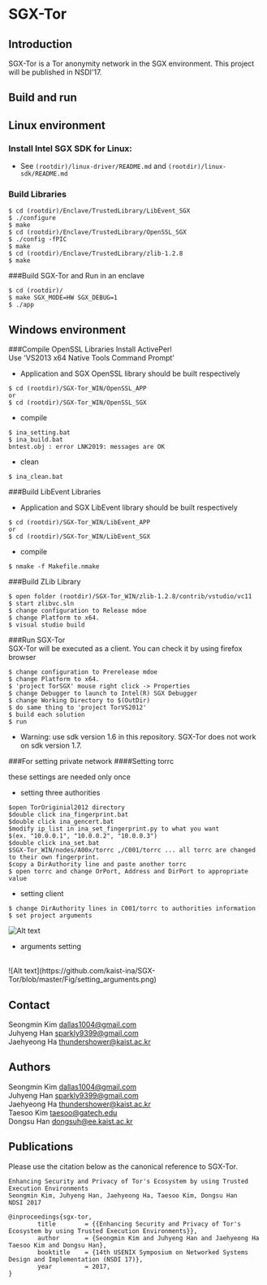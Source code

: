 # SGX-Tor

Introduction
------------
SGX-Tor is a Tor anonymity network in the SGX environment.
This project will be published in NSDI'17.

Build and run
------------

## Linux environment

### Install Intel SGX SDK for Linux:
- See `(rootdir)/linux-driver/README.md` and `(rootdir)/linux-sdk/README.md`

### Build Libraries
~~~~~{.sh}
$ cd (rootdir)/Enclave/TrustedLibrary/LibEvent_SGX
$ ./configure
$ make 
$ cd (rootdir)/Enclave/TrustedLibrary/OpenSSL_SGX
$ ./config -fPIC
$ make
$ cd (rootdir)/Enclave/TrustedLibrary/zlib-1.2.8
$ make
~~~~~

###Build SGX-Tor and Run in an enclave
~~~~~{.sh}
$ cd (rootdir)/
$ make SGX_MODE=HW SGX_DEBUG=1
$ ./app
~~~~~

## Windows environment

###Compile OpenSSL Libraries 
Install ActivePerl<br />
Use 'VS2013 x64 Native Tools Command Prompt'<br />
- Application and SGX OpenSSL library should be built respectively
~~~~~{.sh}
$ cd (rootdir)/SGX-Tor_WIN/OpenSSL_APP
or
$ cd (rootdir)/SGX-Tor_WIN/OpenSSL_SGX
~~~~~
- compile
~~~~~{.sh}
$ ina_setting.bat
$ ina_build.bat
bntest.obj : error LNK2019: messages are OK
~~~~~
- clean
~~~~~{.sh}
$ ina_clean.bat
~~~~~
###Build LibEvent Libraries
- Application and SGX LibEvent library should be built respectively
~~~~~{.sh}
$ cd (rootdir)/SGX-Tor_WIN/LibEvent_APP
or
$ cd (rootdir)/SGX-Tor_WIN/LibEvent_SGX
~~~~~
- compile
~~~~~{.sh}
$ nmake -f Makefile.nmake
~~~~~

###Build ZLib Library

~~~~~{.sh}
$ open folder (rootdir)/SGX-Tor_WIN/zlib-1.2.8/contrib/vstudio/vc11
$ start zlibvc.sln
$ change configuration to Release mdoe
$ change Platform to x64.
$ visual studio build
~~~~~

###Run SGX-Tor<br />
SGX-Tor will be executed as a client. You can check it by using firefox browser
~~~~~{.sh}
$ change configuration to Prerelease mdoe
$ change Platform to x64.
$ 'project TorSGX' mouse right click -> Properties
$ change Debugger to launch to Intel(R) SGX Debugger
$ change Working Directory to $(OutDir)
$ do same thing to 'project TorVS2012'
$ build each solution
$ run
~~~~~
- Warning: use sdk version 1.6 in this repository. SGX-Tor does not work on sdk version 1.7.

###For setting private network
####Setting torrc

these settings are needed only once<br />
- setting three authorities<br />
~~~~~{.sh}
$open TorOriginial2012 directory 
$double click ina_fingerprint.bat
$double click ina_gencert.bat
$modify ip_list in ina_set_fingerprint.py to what you want
$(ex. "10.0.0.1", "10.0.0.2", "10.0.0.3")
$double click ina_set.bat 
$SGX-Tor_WIN/nodes/A00x/torrc ,/C001/torrc ... all torrc are changed to their own fingerprint.
$copy a DirAuthority line and paste another torrc
$ open torrc and change OrPort, Address and DirPort to appropriate value
~~~~~
- setting client 
~~~~~{.sh}
$ change DirAuthority lines in C001/torrc to authorities information 
$ set project arguments
~~~~~
![Alt text](https://github.com/kaist-ina/SGX-Tor/blob/master/Fig/torrc_setting.png)
- arguments setting<br />
<br />
![Alt text](https://github.com/kaist-ina/SGX-Tor/blob/master/Fig/setting_arguments.png)


## Contact

Seongmin Kim <dallas1004@gmail.com><br />
Juhyeng Han <sparkly9399@gmail.com><br />
Jaehyeong Ha <thundershower@kaist.ac.kr>

## Authors

Seongmin Kim <dallas1004@gmail.com><br />
Juhyeng Han <sparkly9399@gmail.com><br />
Jaehyeong Ha <thundershower@kaist.ac.kr><br />
Taesoo Kim <taesoo@gatech.edu><br />
Dongsu Han <dongsuh@ee.kaist.ac.kr>

## Publications

Please use the citation below as the canonical reference to SGX-Tor.

~~~~~{.sh}
Enhancing Security and Privacy of Tor's Ecosystem by using Trusted Execution Environments
Seongmin Kim, Juhyeng Han, Jaehyeong Ha, Taesoo Kim, Dongsu Han
NDSI 2017

@inproceedings{sgx-tor,
        title        = {{Enhancing Security and Privacy of Tor's Ecosystem by using Trusted Execution Environments}},
        author       = {Seongmin Kim and Juhyeng Han and Jaehyeong Ha Taesoo Kim and Dongsu Han},
        booktitle    = {14th USENIX Symposium on Networked Systems Design and Implementation (NSDI 17)},
        year         = 2017,
}
~~~~~

